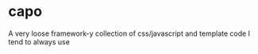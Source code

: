 capo
====

A very loose framework-y collection of css/javascript and template code I tend to always use